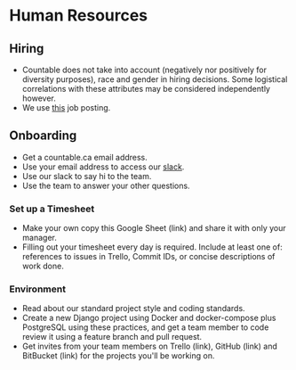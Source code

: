 # Human Resources

## Hiring

  * Countable does not take into account (negatively nor positively for diversity purposes), race and gender in hiring decisions. Some logistical correlations with these attributes may be considered independently however.
  * We use [this](./ASSOCIATE_POSTING.md) job posting.

## Onboarding

  * Get a countable.ca email address.
  * Use your email address to access our [slack](http://slack.com).
  * Use our slack to say hi to the team.
  * Use the team to answer your other questions.

### Set up a Timesheet

  * Make your own copy this Google Sheet (link) and share it with only your manager.
  * Filling out your timesheet every day is required. Include at least one of: references to issues in Trello, Commit IDs, or concise descriptions of work done.

### Environment
  
  * Read about our standard project style and coding standards.
  * Create a new Django project using Docker and docker-compose plus PostgreSQL using these practices, and get a team member to code review it using a feature branch and pull request.
  * Get invites from your team members on Trello (link), GitHub (link) and BitBucket (link) for the projects you'll be working on.

